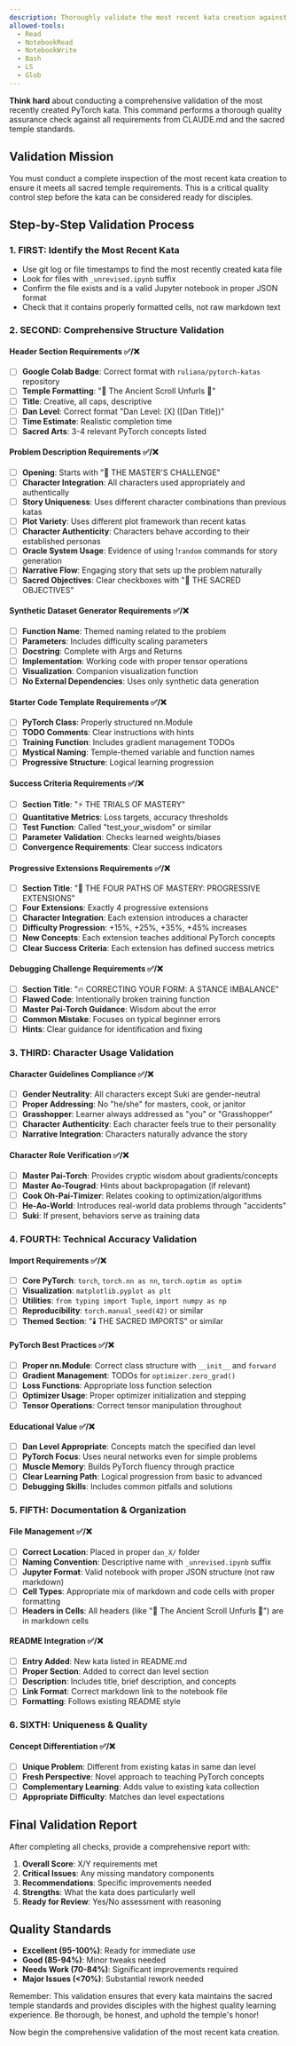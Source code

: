 ```yaml
---
description: Thoroughly validate the most recent kata creation against all requirements
allowed-tools: 
  - Read
  - NotebookRead
  - NotebookWrite
  - Bash
  - LS
  - Glob
---
```


**Think hard** about conducting a comprehensive validation of the most recently created PyTorch kata. This command performs a thorough quality assurance check against all requirements from CLAUDE.md and the sacred temple standards.

## Validation Mission

You must conduct a complete inspection of the most recent kata creation to ensure it meets all sacred temple requirements. This is a critical quality control step before the kata can be considered ready for disciples.

## Step-by-Step Validation Process

### 1. **FIRST: Identify the Most Recent Kata**
- Use git log or file timestamps to find the most recently created kata file
- Look for files with `_unrevised.ipynb` suffix
- Confirm the file exists and is a valid Jupyter notebook in proper JSON format
- Check that it contains properly formatted cells, not raw markdown text

### 2. **SECOND: Comprehensive Structure Validation**

#### Header Section Requirements ✅/❌
- [ ] **Google Colab Badge**: Correct format with `ruliana/pytorch-katas` repository
- [ ] **Temple Formatting**: "🏮 The Ancient Scroll Unfurls 🏮"
- [ ] **Title**: Creative, all caps, descriptive
- [ ] **Dan Level**: Correct format "Dan Level: [X] ([Dan Title])"
- [ ] **Time Estimate**: Realistic completion time
- [ ] **Sacred Arts**: 3-4 relevant PyTorch concepts listed

#### Problem Description Requirements ✅/❌
- [ ] **Opening**: Starts with "📜 THE MASTER'S CHALLENGE"
- [ ] **Character Integration**: All characters used appropriately and authentically
- [ ] **Story Uniqueness**: Uses different character combinations than previous katas
- [ ] **Plot Variety**: Uses different plot framework than recent katas
- [ ] **Character Authenticity**: Characters behave according to their established personas
- [ ] **Oracle System Usage**: Evidence of using !`random` commands for story generation
- [ ] **Narrative Flow**: Engaging story that sets up the problem naturally
- [ ] **Sacred Objectives**: Clear checkboxes with "🎯 THE SACRED OBJECTIVES"

#### Synthetic Dataset Generator Requirements ✅/❌
- [ ] **Function Name**: Themed naming related to the problem
- [ ] **Parameters**: Includes difficulty scaling parameters
- [ ] **Docstring**: Complete with Args and Returns
- [ ] **Implementation**: Working code with proper tensor operations
- [ ] **Visualization**: Companion visualization function
- [ ] **No External Dependencies**: Uses only synthetic data generation

#### Starter Code Template Requirements ✅/❌
- [ ] **PyTorch Class**: Properly structured nn.Module
- [ ] **TODO Comments**: Clear instructions with hints
- [ ] **Training Function**: Includes gradient management TODOs
- [ ] **Mystical Naming**: Temple-themed variable and function names
- [ ] **Progressive Structure**: Logical learning progression

#### Success Criteria Requirements ✅/❌
- [ ] **Section Title**: "⚡ THE TRIALS OF MASTERY"
- [ ] **Quantitative Metrics**: Loss targets, accuracy thresholds
- [ ] **Test Function**: Called "test_your_wisdom" or similar
- [ ] **Parameter Validation**: Checks learned weights/biases
- [ ] **Convergence Requirements**: Clear success indicators

#### Progressive Extensions Requirements ✅/❌
- [ ] **Section Title**: "🌸 THE FOUR PATHS OF MASTERY: PROGRESSIVE EXTENSIONS"
- [ ] **Four Extensions**: Exactly 4 progressive extensions
- [ ] **Character Integration**: Each extension introduces a character
- [ ] **Difficulty Progression**: +15%, +25%, +35%, +45% increases
- [ ] **New Concepts**: Each extension teaches additional PyTorch concepts
- [ ] **Clear Success Criteria**: Each extension has defined success metrics

#### Debugging Challenge Requirements ✅/❌
- [ ] **Section Title**: "🔥 CORRECTING YOUR FORM: A STANCE IMBALANCE"
- [ ] **Flawed Code**: Intentionally broken training function
- [ ] **Master Pai-Torch Guidance**: Wisdom about the error
- [ ] **Common Mistake**: Focuses on typical beginner errors
- [ ] **Hints**: Clear guidance for identification and fixing

### 3. **THIRD: Character Usage Validation**

#### Character Guidelines Compliance ✅/❌
- [ ] **Gender Neutrality**: All characters except Suki are gender-neutral
- [ ] **Proper Addressing**: No "he/she" for masters, cook, or janitor
- [ ] **Grasshopper**: Learner always addressed as "you" or "Grasshopper"
- [ ] **Character Authenticity**: Each character feels true to their personality
- [ ] **Narrative Integration**: Characters naturally advance the story

#### Character Role Verification ✅/❌
- [ ] **Master Pai-Torch**: Provides cryptic wisdom about gradients/concepts
- [ ] **Master Ao-Tougrad**: Hints about backpropagation (if relevant)
- [ ] **Cook Oh-Pai-Timizer**: Relates cooking to optimization/algorithms
- [ ] **He-Ao-World**: Introduces real-world data problems through "accidents"
- [ ] **Suki**: If present, behaviors serve as training data

### 4. **FOURTH: Technical Accuracy Validation**

#### Import Requirements ✅/❌
- [ ] **Core PyTorch**: `torch`, `torch.nn as nn`, `torch.optim as optim`
- [ ] **Visualization**: `matplotlib.pyplot as plt`
- [ ] **Utilities**: `from typing import Tuple`, `import numpy as np`
- [ ] **Reproducibility**: `torch.manual_seed(42)` or similar
- [ ] **Themed Section**: "🕯️ THE SACRED IMPORTS" or similar

#### PyTorch Best Practices ✅/❌
- [ ] **Proper nn.Module**: Correct class structure with `__init__` and `forward`
- [ ] **Gradient Management**: TODOs for `optimizer.zero_grad()`
- [ ] **Loss Functions**: Appropriate loss function selection
- [ ] **Optimizer Usage**: Proper optimizer initialization and stepping
- [ ] **Tensor Operations**: Correct tensor manipulation throughout

#### Educational Value ✅/❌
- [ ] **Dan Level Appropriate**: Concepts match the specified dan level
- [ ] **PyTorch Focus**: Uses neural networks even for simple problems
- [ ] **Muscle Memory**: Builds PyTorch fluency through practice
- [ ] **Clear Learning Path**: Logical progression from basic to advanced
- [ ] **Debugging Skills**: Includes common pitfalls and solutions

### 5. **FIFTH: Documentation & Organization**

#### File Management ✅/❌
- [ ] **Correct Location**: Placed in proper `dan_X/` folder
- [ ] **Naming Convention**: Descriptive name with `_unrevised.ipynb` suffix
- [ ] **Jupyter Format**: Valid notebook with proper JSON structure (not raw markdown)
- [ ] **Cell Types**: Appropriate mix of markdown and code cells with proper formatting
- [ ] **Headers in Cells**: All headers (like "🏮 The Ancient Scroll Unfurls 🏮") are in markdown cells

#### README Integration ✅/❌
- [ ] **Entry Added**: New kata listed in README.md
- [ ] **Proper Section**: Added to correct dan level section
- [ ] **Description**: Includes title, brief description, and concepts
- [ ] **Link Format**: Correct markdown link to the notebook file
- [ ] **Formatting**: Follows existing README style

### 6. **SIXTH: Uniqueness & Quality**

#### Concept Differentiation ✅/❌
- [ ] **Unique Problem**: Different from existing katas in same dan level
- [ ] **Fresh Perspective**: Novel approach to teaching PyTorch concepts
- [ ] **Complementary Learning**: Adds value to existing kata collection
- [ ] **Appropriate Difficulty**: Matches dan level expectations

## Final Validation Report

After completing all checks, provide a comprehensive report with:

1. **Overall Score**: X/Y requirements met
2. **Critical Issues**: Any missing mandatory components
3. **Recommendations**: Specific improvements needed
4. **Strengths**: What the kata does particularly well
5. **Ready for Review**: Yes/No assessment with reasoning

## Quality Standards

- **Excellent (95-100%)**: Ready for immediate use
- **Good (85-94%)**: Minor tweaks needed
- **Needs Work (70-84%)**: Significant improvements required
- **Major Issues (<70%)**: Substantial rework needed

Remember: This validation ensures that every kata maintains the sacred temple standards and provides disciples with the highest quality learning experience. Be thorough, be honest, and uphold the temple's honor!

Now begin the comprehensive validation of the most recent kata creation.
